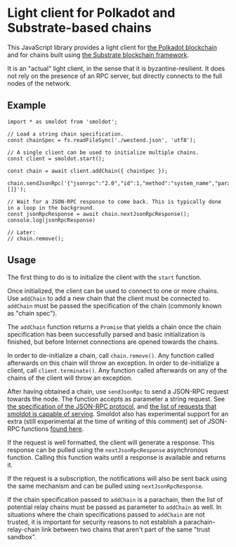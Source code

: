 # Light client for Polkadot and Substrate-based chains

This JavaScript library provides a light client for
[the Polkadot blockchain](https://polkadot.network/) and for chains built
using [the Substrate blockchain framework](https://substrate.io/).

It is an "actual" light client, in the sense that it is byzantine-resilient.
It does not rely on the presence of an RPC server, but directly connects to
the full nodes of the network.

## Example

```
import * as smoldot from 'smoldot';

// Load a string chain specification.
const chainSpec = fs.readFileSync('./westend.json', 'utf8');

// A single client can be used to initialize multiple chains.
const client = smoldot.start();

const chain = await client.addChain({ chainSpec });

chain.sendJsonRpc('{"jsonrpc":"2.0","id":1,"method":"system_name","params":[]}');

// Wait for a JSON-RPC response to come back. This is typically done in a loop in the background.
const jsonRpcResponse = await chain.nextJsonRpcResponse();
console.log(jsonRpcResponse)

// Later:
// chain.remove();
```

## Usage

The first thing to do is to initialize the client with the `start` function.

Once initialized, the client can be used to connect to one or more chains. Use `addChain` to add
a new chain that the client must be connected to. `addChain` must be passed the specification of
the chain (commonly known as "chain spec").

The `addChain` function returns a `Promise` that yields a chain once the chain specification has
been successfully parsed and basic initialization is finished, but before Internet connections
are opened towards the chains.

In order to de-initialize a chain, call `chain.remove()`. Any function called afterwards on this
chain will throw an exception.
In order to de-initialize a client, call `client.terminate()`. Any function called afterwards on
any of the chains of the client will throw an exception.

After having obtained a chain, use `sendJsonRpc` to send a JSON-RPC request towards the node.
The function accepts as parameter a string request. See
[the specification of the JSON-RPC protocol](https://www.jsonrpc.org/specification),
and [the list of requests that smoldot is capable of serving](https://polkadot.js.org/docs/substrate/rpc/).
Smoldot also has experimental support for an extra (still experimental at the time of writing of
this comment) set of JSON-RPC functions [found here](https://github.com/paritytech/json-rpc-interface-spec/).

If the request is well formatted, the client will generate a response. This response can be pulled
using the `nextJsonRpcResponse` asynchronous function. Calling this function waits until a response
is available and returns it.

If the request is a subscription, the notifications will also be sent back using the same mechanism
and can be pulled using `nextJsonRpcResponse`.

If the chain specification passed to `addChain` is a parachain, then the list of potential relay
chains must be passed as parameter to `addChain` as well. In situations where the chain
specifications passed to `addChain` are not trusted, it is important for security reasons to not
establish a parachain-relay-chain link between two chains that aren't part of the same "trust
sandbox".
